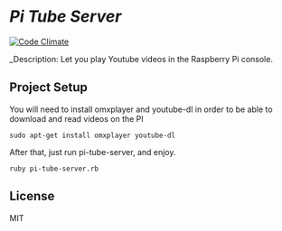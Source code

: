 # _Pi Tube Server_

[![Code Climate](https://codeclimate.com/github/brunolarouche/pi-tube-server.png)](https://codeclimate.com/github/brunolarouche/pi-tube-server)

_Description: Let you play Youtube videos in the Raspberry Pi console.

## Project Setup

You will need to install omxplayer and youtube-dl in order to be able to download and read videos on the PI

    sudo apt-get install omxplayer youtube-dl

After that, just run pi-tube-server, and enjoy.

    ruby pi-tube-server.rb

## License

MIT